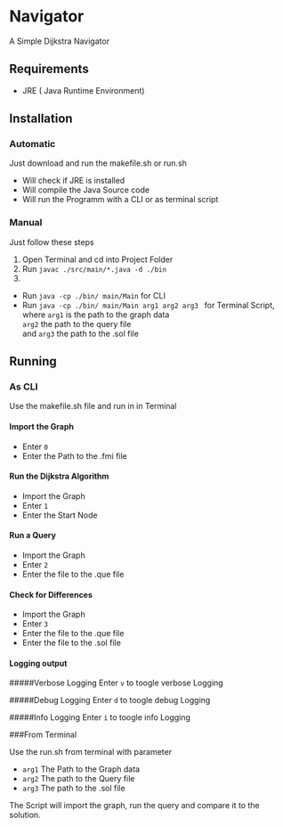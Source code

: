 # Navigator
A Simple Dijkstra Navigator
## Requirements

- JRE ( Java Runtime Environment)

## Installation
### Automatic
Just download and run the makefile.sh or run.sh

- Will check if JRE is installed
- Will compile the Java Source code
- Will run the Programm with a CLI or as terminal script

### Manual
Just follow these steps
1. Open Terminal and cd into Project Folder
2. Run ``javac ./src/main/*.java -d ./bin``
3.
 - Run ``java -cp ./bin/ main/Main`` for CLI
 - Run ``java -cp ./bin/ main/Main arg1 arg2 arg3 `` for Terminal Script,  
 where `arg1` is the path to the graph data  
 `arg2` the path to the query file  
 and `arg3` the path to the .sol file


## Running  

### As CLI  

Use the makefile.sh file and run in in Terminal

#### Import the Graph  

-  Enter ``0``
-  Enter the Path to the .fmi file

#### Run the Dijkstra Algorithm

- Import the Graph
- Enter ``1``
- Enter the Start Node

#### Run a Query

- Import the Graph
- Enter ``2``
- Enter the file to the .que file

#### Check for Differences

- Import the Graph
- Enter ``3``
- Enter the file to the .que file
- Enter the file to the .sol file

#### Logging output
#####Verbose Logging
Enter ``v`` to toogle verbose Logging

#####Debug Logging
Enter ``d`` to toogle debug Logging

#####Info Logging
Enter ``i`` to toogle info Logging

###From Terminal  

Use the run.sh from terminal with parameter  
- `arg1` The Path to the Graph data
- `arg2` The path to the Query file
- `arg3` The path to the .sol file
  
The Script will import the graph, run the query and compare it to the solution.